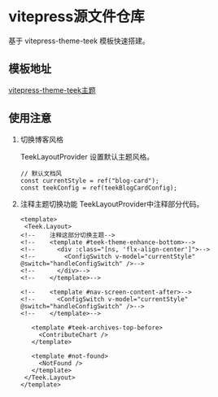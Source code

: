 # vitepress源文件仓库

基于 vitepress-theme-teek 模板快速搭建。


## 模板地址

[vitepress-theme-teek主题](https://vp.teek.top/guide/quickstart.html)

## 使用注意

1. 切换博客风格
   
   TeekLayoutProvider 设置默认主题风格。
   
   ```
   // 默认文档风
   const currentStyle = ref("blog-card");
   const teekConfig = ref(teekBlogCardConfig);
   ```
   
   
   
1. 注释主题切换功能
   TeekLayoutProvider中注释部分代码。
   
    ```
   <template>
     <Teek.Layout>
   <!--    注释这部分切换主题-->
   <!--    <template #teek-theme-enhance-bottom>-->
   <!--      <div :class="[ns, 'flx-align-center']">-->
   <!--        <ConfigSwitch v-model="currentStyle" @switch="handleConfigSwitch" />-->
   <!--      </div>-->
   <!--    </template>-->
   
   <!--    <template #nav-screen-content-after>-->
   <!--      <ConfigSwitch v-model="currentStyle" @switch="handleConfigSwitch" />-->
   <!--    </template>-->
   
       <template #teek-archives-top-before>
         <ContributeChart />
       </template>
   
       <template #not-found>
         <NotFound />
       </template>
     </Teek.Layout>
   </template>
    ```
   
   